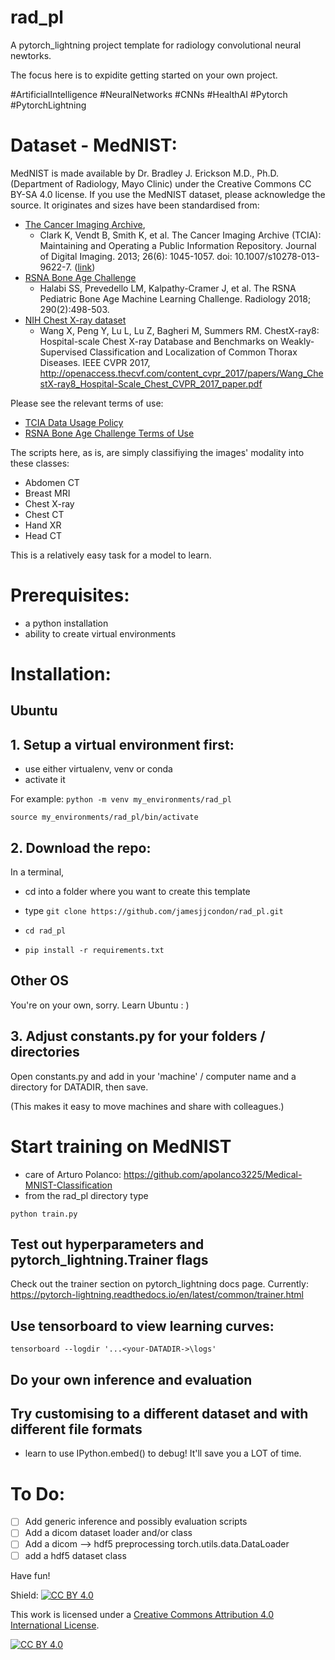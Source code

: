 # rad_pl

A pytorch_lightning project template for radiology convolutional neural newtorks.

The focus here is to expidite getting started on your own project. 

#ArtificialIntelligence
#NeuralNetworks
#CNNs
#HealthAI
#Pytorch
#PytorchLightning

# Dataset - MedNIST:

MedNIST is made available by Dr. Bradley J. Erickson M.D., Ph.D. (Department of Radiology, Mayo Clinic) under the Creative Commons CC BY-SA 4.0 license.
If you use the MedNIST dataset, please acknowledge the source.
It originates and sizes have been standardised from:
 - [The Cancer Imaging Archive](https://www.cancerimagingarchive.net/), 
   - Clark K, Vendt B, Smith K, et al. The Cancer Imaging Archive (TCIA): Maintaining and Operating a Public Information Repository. Journal of Digital Imaging. 2013; 26(6): 1045-1057. doi: 10.1007/s10278-013-9622-7. ([link](https://pubmed.ncbi.nlm.nih.gov/23884657/))
 - [RSNA Bone Age Challenge](https://www.rsna.org/education/ai-resources-and-training/ai-image-challenge/rsna-pediatric-bone-age-challenge-2017) 
   - Halabi SS, Prevedello LM, Kalpathy-Cramer J, et al. The RSNA Pediatric Bone Age Machine Learning Challenge. Radiology 2018; 290(2):498-503.
 - [NIH Chest X-ray dataset]('https://www.nih.gov/news-events/news-releases/nih-clinical-center-provides-one-largest-publicly-available-chest-x-ray-datasets-scientific-community')
   - Wang X, Peng Y, Lu L, Lu Z, Bagheri M, Summers RM. ChestX-ray8: Hospital-scale Chest X-ray Database and Benchmarks on Weakly-Supervised Classification and Localization of Common Thorax Diseases. IEEE CVPR 2017, http://openaccess.thecvf.com/content_cvpr_2017/papers/Wang_ChestX-ray8_Hospital-Scale_Chest_CVPR_2017_paper.pdf
   
Please see the relevant terms of use:
 - [TCIA Data Usage Policy](https://www.cancerimagingarchive.net/access-data/)
 - [RSNA Bone Age Challenge Terms of Use](https://www.rsna.org/-/media/Files/RSNA/Education/AI-resources-and-training/AI-image-challenge/RSNA-2017-AI-Challenge-Terms-of-Use-and-Attribution_Final.ashx?la=en&hash=F28B401E267D05658C85F5D207EC4F9AE9AE6FA9)

The scripts here, as is, are simply classifiying the images' modality into these classes:
- Abdomen CT
- Breast MRI
- Chest X-ray
- Chest CT
- Hand XR
- Head CT

This is a relatively easy task for a model to learn.

# Prerequisites:

- a python installation
- ability to create virtual environments

# Installation:

## Ubuntu

## 1. Setup a virtual environment first:
- use either virtualenv, venv or conda
- activate it

For example:
`python -m venv my_environments/rad_pl`

`source my_environments/rad_pl/bin/activate` 

## 2. Download the repo:

In a terminal, 

 - cd into a folder where you want to create this template

 - type 
   `git clone https://github.com/jamesjjcondon/rad_pl.git`

 - `cd rad_pl`

 - `pip install -r requirements.txt`

## Other OS
You're on your own, sorry.
Learn Ubuntu : )

## 3. Adjust constants.py for your folders / directories
Open constants.py and add in your 'machine' / computer name and a directory for DATADIR, then save.

(This makes it easy to move machines and share with colleagues.) 

# Start training on MedNIST
- care of Arturo Polanco: https://github.com/apolanco3225/Medical-MNIST-Classification
- from the rad_pl directory type 

`python train.py`

## Test out hyperparameters and pytorch_lightning.Trainer flags
Check out the trainer section on pytorch_lightning docs page. 
Currently: https://pytorch-lightning.readthedocs.io/en/latest/common/trainer.html 

## Use tensorboard to view learning curves:
`tensorboard --logdir '...<your-DATADIR->\logs'`

## Do your own inference and evaluation

## Try customising to a different dataset and with different file formats
- learn to use IPython.embed() to debug! It'll save you a LOT of time.

# To Do:
 - [ ] Add generic inference and possibly evaluation scripts
 - [ ] Add a dicom dataset loader and/or class
 - [ ] Add a dicom --> hdf5 preprocessing torch.utils.data.DataLoader
 - [ ] add a hdf5 dataset class
 
Have fun!

Shield: [![CC BY 4.0][cc-by-shield]][cc-by]

This work is licensed under a
[Creative Commons Attribution 4.0 International License][cc-by].

[![CC BY 4.0][cc-by-image]][cc-by]

[cc-by]: http://creativecommons.org/licenses/by/4.0/
[cc-by-image]: https://i.creativecommons.org/l/by/4.0/88x31.png
[cc-by-shield]: https://img.shields.io/badge/License-CC%20BY%204.0-lightgrey.svg

